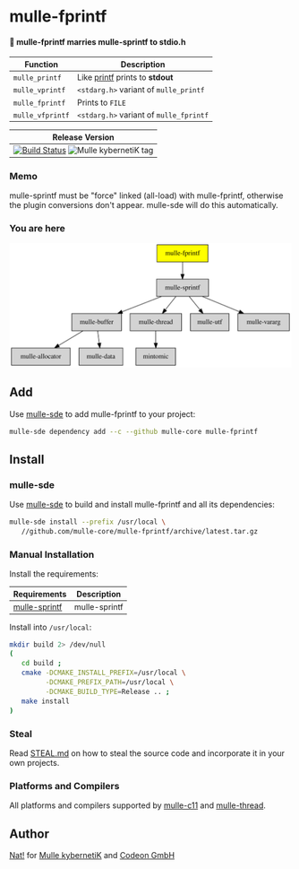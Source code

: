 # mulle-fprintf

#### 🔢 mulle-fprintf marries mulle-sprintf to stdio.h


Function         | Description
-----------------|-------------
`mulle_printf`   | Like [printf](//www.cplusplus.com/reference/cstdio/printf/) prints to **stdout**
`mulle_vprintf`  | `<stdarg.h>` variant of `mulle_printf`
`mulle_fprintf`  | Prints to `FILE`
`mulle_vfprintf` | `<stdarg.h>` variant of `mulle_fprintf`


| Release Version
|-----------------------------------
|[![Build Status](https://github.com/mulle-core/mulle-fprintf/workflows/CI/badge.svg?branch=release)](//github.com/mulle-core/mulle-fprintf)  ![Mulle kybernetiK tag](https://img.shields.io/github/tag/mulle-core/mulle-fprintf/workflows/CI/badge.svg?branch=release)

### Memo

mulle-sprintf must be "force" linked (all-load) with mulle-fprintf, 
otherwise the plugin conversions don't appear. mulle-sde will do this automatically.


### You are here

![Overview](overview.dot.svg)


## Add

Use [mulle-sde](//github.com/mulle-sde) to add mulle-fprintf to your project:

``` sh
mulle-sde dependency add --c --github mulle-core mulle-fprintf
```

## Install

### mulle-sde

Use [mulle-sde](//github.com/mulle-sde) to build and install mulle-fprintf
and all its dependencies:

``` sh
mulle-sde install --prefix /usr/local \
   //github.com/mulle-core/mulle-fprintf/archive/latest.tar.gz
```

### Manual Installation


Install the requirements:

Requirements                                           | Description
-------------------------------------------------------|-------------------
[mulle-sprintf](//github.com/mulle-core/mulle-sprintf) | mulle-sprintf

Install into `/usr/local`:

``` sh
mkdir build 2> /dev/null
(
   cd build ;
   cmake -DCMAKE_INSTALL_PREFIX=/usr/local \
         -DCMAKE_PREFIX_PATH=/usr/local \
         -DCMAKE_BUILD_TYPE=Release .. ;
   make install
)
```

### Steal

Read [STEAL.md](//github.com/mulle-c11/dox/STEAL.md) on how to steal the
source code and incorporate it in your own projects.


### Platforms and Compilers

All platforms and compilers supported by
[mulle-c11](//github.com/mulle-c/mulle-c11) and
[mulle-thread](//github.com/mulle-concurrent/mulle-thread).


## Author

[Nat!](//www.mulle-kybernetik.com/weblog) for
[Mulle kybernetiK](//www.mulle-kybernetik.com) and
[Codeon GmbH](//www.codeon.de)
